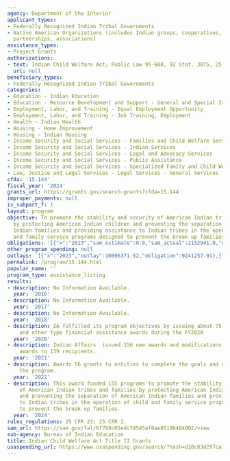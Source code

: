 ```yaml
---
agency: Department of the Interior
applicant_types:
- Federally Recognized Indian Tribal Governments
- Native American Organizations (includes Indian groups, cooperatives, corporations,
  partnerships, associations)
assistance_types:
- Project Grants
authorizations:
- text: Indian Child Welfare Act; Public Law 95-608, 92 Stat. 3075, 25 U.S.C. 1901.
  url: null
beneficiary_types:
- Federally Recognized Indian Tribal Governments
categories:
- Education - Indian Education
- Education - Resource Development and Support - General and Special Interest Organizations
- Employment, Labor, and Training - Equal Employment Opportunity
- Employment, Labor, and Training - Job Training, Employment
- Health - Indian Health
- Housing - Home Improvement
- Housing - Indian Housing
- Income Security and Social Services - Families and Child Welfare Services
- Income Security and Social Services - Indian Services
- Income Security and Social Services - Legal and Advocacy Services
- Income Security and Social Services - Public Assistance
- Income Security and Social Services - Specialized Family and Child Welfare Services
- Law, Justice and Legal Services - Legal Services - General Services
cfda: '15.144'
fiscal_year: '2024'
grants_url: https://grants.gov/search-grants?cfda=15.144
improper_payments: null
is_subpart_f: 1
layout: program
objective: To promote the stability and security of American Indian tribes and families
  by protecting American Indian children and preventing the separation of American
  Indian families and providing assistance to Indian tribes in the operation of child
  and family service programs designed to prevent the break up families.
obligations: '[{"x":"2023","sam_estimate":0.0,"sam_actual":2152941.0,"usa_spending_actual":15874290.44},{"x":"2024","sam_estimate":0.0,"sam_actual":14987201.0,"usa_spending_actual":14856947.97},{"x":"2025","sam_estimate":0.0,"sam_actual":0.0,"usa_spending_actual":1206075.0}]'
other_program_spending: null
outlays: '[{"x":"2023","outlay":10096371.62,"obligation":9241257.91},{"x":"2024","outlay":3817975.71,"obligation":4842475.44},{"x":"2025","outlay":0.0,"obligation":709090.0}]'
permalink: /program/15.144.html
popular_name: ''
program_type: assistance_listing
results:
- description: No Information Available.
  year: '2016'
- description: No Information Available.
  year: '2017'
- description: No Information Available.
  year: '2018'
- description: IA fulfilled its program objectives by issuing about 75 Self-Determination
    and other type financial assistance awards during the FY2020
  year: '2020'
- description: Indian Affairs  issued 156 new awards and modifications to existing
    awards to 139 recipients.
  year: '2021'
- description: Awards 56 grants to entities to complete the goals and objectives of
    the program.
  year: '2022'
- description: This award funded 155 programs to promote the stability and security
    of American Indian tribes and families by protecting American Indian children
    and preventing the separation of American Indian families and providing assistance
    to Indian tribes in the operation of child and family service programs designed
    to prevent the break up families.
  year: '2024'
rules_regulations: 25 CFR 23; 25 CFR 2.
sam_url: https://sam.gov/fal/6f788c05edc74545af0ae05196484002/view
sub-agency: Bureau of Indian Education
title: Indian Child Welfare Act Title II Grants
usaspending_url: https://www.usaspending.gov/search/?hash=d10c83d2f7ca73a79499e5ab91aa0100
---
```

